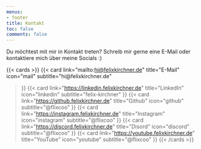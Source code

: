 ```yaml
---
menus:
- footer
title: Kontakt
toc: false
comments: false
---
```


Du möchtest mit mir in Kontakt treten? Schreib mir gerne eine E-Mail oder kontaktiere mich über meine Socials :)

{{< cards >}}
{{< card
link="mailto:hi@felixkirchner.de"
title="E-Mail"
icon="mail"
subtitle="hi@felixkirchner\.de"
>}}
{{< card
link="https://linkedin.felixkirchner.de"
title="LinkedIn"
icon="linkedin"
subtitle="felix-kirchner"
>}}
{{< card
link="https://github.felixkirchner.de"
title="Github"
icon="github"
subtitle="@flixcoo"
>}}
{{< card
link="https://instagram.felixkirchner.de"
title="Instagram"
icon="instagram"
subtitle="@flixcoo"
>}}
{{< card
link="https://discord.felixkirchner.de"
title="Disord"
icon="discord"
subtitle="@flixcoo"
>}}
{{< card
link="https://youtube.felixkirchner.de"
title="YouTube"
icon="youtube"
subtitle="@flixcoo"
>}}
{{< /cards >}}
